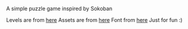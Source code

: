A simple puzzle game inspired by Sokoban

Levels are from [here](https://sokoban.dk/levels/levels-the-download-page/)
Assets are from [here](https://kaylousberg.itch.io)
Font from [here](https://www.dafont.com/grobold.font)
Just for fun :)
